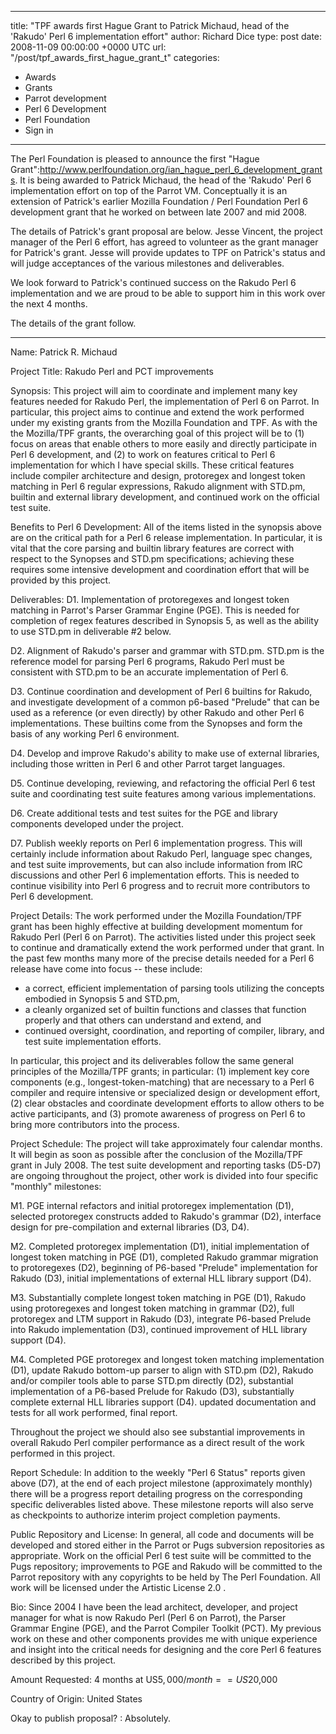 
---
title: "TPF awards first Hague Grant to Patrick Michaud, head of the 'Rakudo' Perl 6 implementation effort"
author: Richard Dice
type: post
date: 2008-11-09 00:00:00 +0000 UTC
url: "/post/tpf_awards_first_hague_grant_t"
categories:
 - Awards
 - Grants
 - Parrot development
 - Perl 6 Development
 - Perl Foundation
 - Sign in

---

The Perl Foundation is pleased to announce the first "Hague Grant":http://www.perlfoundation.org/ian_hague_perl_6_development_grants.  It is being awarded to Patrick Michaud, the head of the 'Rakudo' Perl 6 implementation effort on top of the Parrot VM.  Conceptually it is an extension of Patrick's earlier Mozilla Foundation / Perl Foundation Perl 6 development grant that he worked on between late 2007 and mid 2008.

The details of Patrick's grant proposal are below.  Jesse Vincent, the project manager of the Perl 6 effort, has agreed to volunteer as the grant manager for Patrick's grant.  Jesse will provide updates to TPF on Patrick's status and will judge acceptances of the various milestones and deliverables.

We look forward to Patrick's continued success on the Rakudo Perl 6 implementation and we are proud to be able to support him in this work over the next 4 months.

The details of the grant follow.



<hr>

Name:           Patrick R. Michaud

Project Title:  Rakudo Perl and PCT improvements

Synopsis:
This project will aim to coordinate and implement many key features
needed for Rakudo Perl, the implementation of Perl 6 on Parrot.  In
particular, this project aims to continue and extend the work performed
under my existing grants from the Mozilla Foundation and TPF.
As with the the Mozilla/TPF grants, the overarching goal of this
project will be to (1) focus on areas that enable others to more
easily and directly participate in Perl 6 development, and (2) to
work on features critical to Perl 6 implementation for which I
have special skills.  These critical features include compiler
architecture and design, protoregex and longest token matching
in Perl 6 regular expressions, Rakudo alignment with STD.pm,
builtin and external library development, and continued
work on the official test suite.


Benefits to Perl 6 Development:
All of the items listed in the synopsis above are on the critical
path for a Perl 6 release implementation.  In particular, it is
vital that the core parsing and builtin library features are
correct with respect to the Synopses and STD.pm specifications;
achieving these requires some intensive development and coordination
effort that will be provided by this project.


Deliverables:
D1. Implementation of protoregexes and longest token matching in
    Parrot's Parser Grammar Engine (PGE).  This is needed for completion
    of regex features described in Synopsis 5, as well as the ability
    to use STD.pm in deliverable #2 below.

D2. Alignment of Rakudo's parser and grammar with STD.pm.  STD.pm
    is the reference model for parsing Perl 6 programs, Rakudo Perl
    must be consistent with STD.pm to be an accurate implementation of
    Perl 6.

D3. Continue coordination and development of Perl 6 builtins for Rakudo,
    and investigate development of a common p6-based "Prelude" that can
    be used as a reference (or even directly) by other Rakudo and
    other Perl 6 implementations.  These builtins come from the
    Synopses and form the basis of any working Perl 6 environment.

D4. Develop and improve Rakudo's ability to make use of external
    libraries, including those written in Perl 6 and other Parrot
    target languages.

D5. Continue developing, reviewing, and refactoring the official
    Perl 6 test suite and coordinating test suite features among 
    various implementations.

D6. Create additional tests and test suites for the PGE and
    library components developed under the project.

D7. Publish weekly reports on Perl 6 implementation progress.  This will
    certainly include information about Rakudo Perl, language spec changes,
    and test suite improvements, but can also include information from
    IRC discussions and other Perl 6 implementation efforts.  This is
    needed to continue visibility into Perl 6 progress and to recruit
    more contributors to Perl 6 development.


Project Details:
The work performed under the Mozilla Foundation/TPF grant has been
highly effective at building development momentum for Rakudo Perl
(Perl 6 on Parrot).  The activities listed under this project seek
to continue and dramatically extend the work performed under that
grant.  In the past few months many more of the precise details needed
for a Perl 6 release have come into focus -- these include:
  * a correct, efficient implementation of parsing tools utilizing
    the concepts embodied in Synopsis 5 and STD.pm,
  * a cleanly organized set of builtin functions and classes that
    function properly and that others can understand and extend, and
  * continued oversight, coordination, and reporting of compiler,
    library, and test suite implementation efforts.

In particular, this project and its deliverables follow the
same general principles of the Mozilla/TPF grants; in particular:
(1) implement key core components (e.g., longest-token-matching)
that are necessary to a Perl 6 compiler and require intensive
or specialized design or development effort, (2) clear obstacles
and coordinate development efforts to allow others to be active
participants, and (3) promote awareness of progress on Perl 6 to
bring more contributors into the process.


Project Schedule:
The project will take approximately four calendar months.  It will 
begin as soon as possible after the conclusion of the Mozilla/TPF 
grant in July 2008.  The test suite development and reporting tasks 
(D5-D7) are ongoing throughout the project, other work is divided 
into four specific "monthly" milestones:

M1. PGE internal refactors and initial protoregex implementation (D1),
    selected protoregex constructs added to Rakudo's grammar (D2),
    interface design for pre-compilation and external libraries (D3, D4).

M2. Completed protoregex implementation (D1),
    initial implementation of longest token matching in PGE (D1),
    completed Rakudo grammar migration to protoregexes (D2),
    beginning of P6-based "Prelude" implementation for Rakudo (D3),
    initial implementations of external HLL library support (D4).

M3. Substantially complete longest token matching in PGE (D1),
    Rakudo using protoregexes and longest token matching in grammar (D2),
    full protoregex and LTM support in Rakudo (D3),
    integrate P6-based Prelude into Rakudo implementation (D3),
    continued improvement of HLL library support (D4).

M4. Completed PGE protoregex and longest token matching implementation (D1),
    update Rakudo bottom-up parser to align with STD.pm (D2),
    Rakudo and/or compiler tools able to parse STD.pm directly (D2),
    substantial implementation of a P6-based Prelude for Rakudo (D3),
    substantially complete external HLL libraries support (D4).
    updated documentation and tests for all work performed, final report.

Throughout the project we should also see substantial improvements
in overall Rakudo Perl compiler performance as a direct result of 
the work performed in this project.


Report Schedule:
In addition to the weekly "Perl 6 Status" reports given above (D7),
at the end of each project milestone (approximately monthly) there 
will be a progress report detailing progress on the corresponding
specific deliverables listed above.  These milestone reports will 
also serve as checkpoints to authorize interim project completion
payments.


Public Repository and License:
In general, all code and documents will be developed and 
stored either in the Parrot or Pugs subversion repositories as
appropriate.  Work on the official Perl 6 test suite will
be committed to the Pugs repository; improvements to PGE
and Rakudo will be committed to the Parrot repository with
any copyrights to be held by The Perl Foundation.  All work
will be licensed under the Artistic License 2.0 .


Bio:
Since 2004 I have been the lead architect, developer, and project
manager for what is now Rakudo Perl (Perl 6 on Parrot), the Parser
Grammar Engine (PGE), and the Parrot Compiler Toolkit (PCT).  My
previous work on these and other components provides me with unique
experience and insight into the critical needs for designing and
the core Perl 6 features described by this project.


Amount Requested:
4 months at US$5,000/month  == US$20,000

Country of Origin:
United States

Okay to publish proposal? :
Absolutely.


